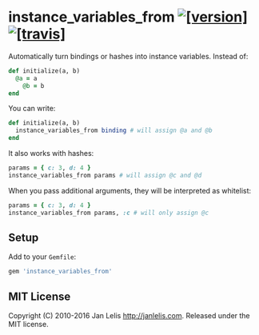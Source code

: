 # instance_variables_from [![[version]](https://badge.fury.io/rb/instance_variables_from.svg)](http://badge.fury.io/rb/instance_variables_from)  [![[travis]](https://travis-ci.org/janlelis/instance_variables_from.png)](https://travis-ci.org/janlelis/instance_variables_from)

Automatically turn bindings or hashes into instance variables. Instead of:

```ruby
def initialize(a, b)
  @a = a
	@b = b
end
```

You can write:

```ruby
def initialize(a, b)
  instance_variables_from binding # will assign @a and @b
end
```

It also works with hashes:

```ruby
params = { c: 3, d: 4 }
instance_variables_from params # will assign @c and @d
```

When you pass additional arguments, they will be interpreted as whitelist:

```ruby
params = { c: 3, d: 4 }
instance_variables_from params, :c # will only assign @c
```

## Setup

Add to your `Gemfile`:

```ruby
gem 'instance_variables_from'
```


## MIT License

Copyright (C) 2010-2016 Jan Lelis <http://janlelis.com>. Released under the MIT license.
